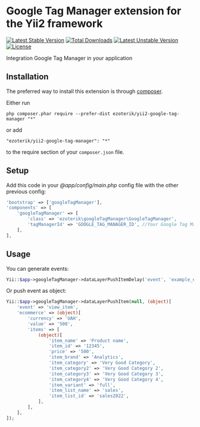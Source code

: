 Google Tag Manager extension for the Yii2 framework
===================================================
[![Latest Stable Version](https://poser.pugx.org/ezoterik/yii2-google-tag-manager/v/stable)](https://packagist.org/packages/ezoterik/yii2-google-tag-manager)
[![Total Downloads](https://poser.pugx.org/ezoterik/yii2-google-tag-manager/downloads)](https://packagist.org/packages/ezoterik/yii2-google-tag-manager)
[![Latest Unstable Version](https://poser.pugx.org/ezoterik/yii2-google-tag-manager/v/unstable)](https://packagist.org/packages/ezoterik/yii2-google-tag-manager)
[![License](https://poser.pugx.org/ezoterik/yii2-google-tag-manager/license)](https://packagist.org/packages/ezoterik/yii2-google-tag-manager)

Integration Google Tag Manager in your application

Installation
------------

The preferred way to install this extension is through [composer](http://getcomposer.org/download/).

Either run

```
php composer.phar require --prefer-dist ezoterik/yii2-google-tag-manager "*"
```

or add

```
"ezoterik/yii2-google-tag-manager": "*"
```

to the require section of your `composer.json` file.

Setup
-----

Add this code in your *@app/config/main.php* config file  with the other previous config:
 ```php
 'bootstrap' => ['googleTagManager'],
 'components' => [
     'googleTagManager' => [
         'class' => 'ezoterik\googleTagManager\GoogleTagManager',
         'tagManagerId' => 'GOOGLE_TAG_MANAGER_ID', //Your Google Tag Manager ID without "GTM-" prefix
     ],
 ],
 ```

Usage
-----

You can generate events:

 ```php
 Yii::$app->googleTagManager->dataLayerPushItemDelay('event', 'example_event');
 ```

Or push event as object:

```php
Yii::$app->googleTagManager->dataLayerPushItem(null, (object)[
    'event' => 'view_item',
    'ecommerce' => (object)[
        'currency' => 'UAH',
        'value' => '500',
        'items' => [
            (object)[
                'item_name' => 'Product name',
                'item_id' => '12345',
                'price' => '500',
                'item_brand' => 'Analytics',
                'item_category' => 'Very Good Category',
                'item_category2' => 'Very Good Category 2',
                'item_category3' => 'Very Good Category 3',
                'item_category4' => 'Very Good Category 4',
                'item_variant' => 'full',
                'item_list_name' => 'sales',
                'item_list_id' => 'sales2022',
            ],
        ],
    ],
]);
```
